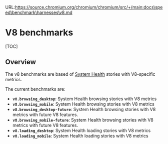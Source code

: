 URL:https://source.chromium.org/chromium/chromium/src/+/main:docs\speed\benchmark\harnesses\v8.md
# V8 benchmarks

[TOC]

## Overview

The v8 benchmarks are based of [System Health](system_health.md) stories with
V8-specific metrics.

The current benchmarks are:

- **`v8.browsing_desktop`**: System Health browsing stories with V8 metrics
- **`v8.browsing_mobile`**: System Health browsing stories with V8 metrics
- **`v8.browsing_desktop-future`**: System Health browsing stories with V8
  metrics with future V8 features.
- **`v8.browsing_mobile-future`**: System Health browsing stories with V8
  metrics with future V8 features.
- **`v8.loading_desktop`**: System Health loading stories with V8 metrics
- **`v8.loading_mobile`**: System Health loading stories with V8 metrics
